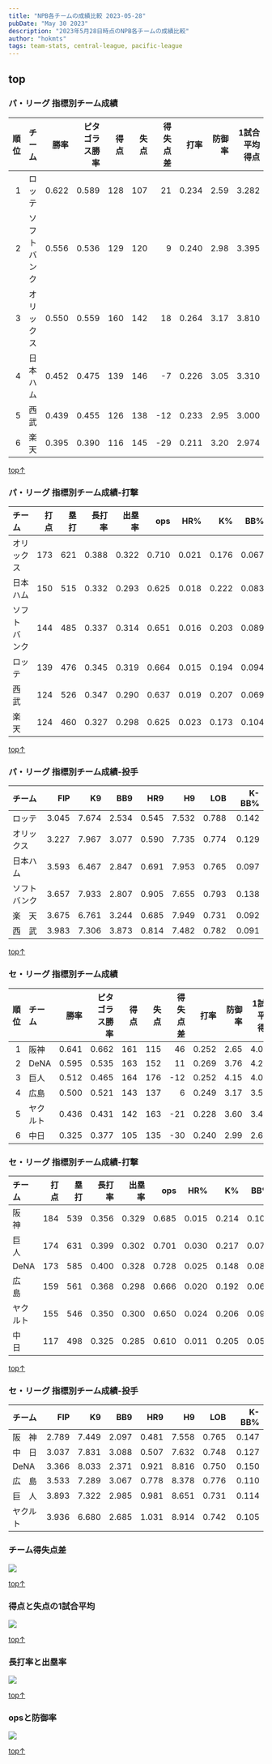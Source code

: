 ```yaml
---
title: "NPB各チームの成績比較 2023-05-28"
pubDate: "May 30 2023"
description: "2023年5月28日時点のNPB各チームの成績比較"
author: "hokmts"
tags: team-stats, central-league, pacific-league
---
```


## top

### パ・リーグ 指標別チーム成績

<table>
<colgroup>
<col style="width: 5%" />
<col style="width: 13%" />
<col style="width: 6%" />
<col style="width: 15%" />
<col style="width: 5%" />
<col style="width: 5%" />
<col style="width: 9%" />
<col style="width: 6%" />
<col style="width: 7%" />
<col style="width: 14%" />
<col style="width: 14%" />
</colgroup>
<thead>
<tr class="header">
<th style="text-align: right;">順位</th>
<th style="text-align: left;">チーム</th>
<th style="text-align: right;">勝率</th>
<th style="text-align: right;">ピタゴラス勝率</th>
<th style="text-align: right;">得点</th>
<th style="text-align: right;">失点</th>
<th style="text-align: right;">得失点差</th>
<th style="text-align: right;">打率</th>
<th style="text-align: right;">防御率</th>
<th style="text-align: right;">1試合平均得点</th>
<th style="text-align: right;">1試合平均失点</th>
</tr>
</thead>
<tbody>
<tr class="odd">
<td style="text-align: right;">1</td>
<td style="text-align: left;">ロッテ</td>
<td style="text-align: right;">0.622</td>
<td style="text-align: right;">0.589</td>
<td style="text-align: right;">128</td>
<td style="text-align: right;">107</td>
<td style="text-align: right;">21</td>
<td style="text-align: right;">0.234</td>
<td style="text-align: right;">2.59</td>
<td style="text-align: right;">3.282</td>
<td style="text-align: right;">2.744</td>
</tr>
<tr class="even">
<td style="text-align: right;">2</td>
<td style="text-align: left;">ソフトバンク</td>
<td style="text-align: right;">0.556</td>
<td style="text-align: right;">0.536</td>
<td style="text-align: right;">129</td>
<td style="text-align: right;">120</td>
<td style="text-align: right;">9</td>
<td style="text-align: right;">0.240</td>
<td style="text-align: right;">2.98</td>
<td style="text-align: right;">3.395</td>
<td style="text-align: right;">3.158</td>
</tr>
<tr class="odd">
<td style="text-align: right;">3</td>
<td style="text-align: left;">オリックス</td>
<td style="text-align: right;">0.550</td>
<td style="text-align: right;">0.559</td>
<td style="text-align: right;">160</td>
<td style="text-align: right;">142</td>
<td style="text-align: right;">18</td>
<td style="text-align: right;">0.264</td>
<td style="text-align: right;">3.17</td>
<td style="text-align: right;">3.810</td>
<td style="text-align: right;">3.381</td>
</tr>
<tr class="even">
<td style="text-align: right;">4</td>
<td style="text-align: left;">日本ハム</td>
<td style="text-align: right;">0.452</td>
<td style="text-align: right;">0.475</td>
<td style="text-align: right;">139</td>
<td style="text-align: right;">146</td>
<td style="text-align: right;">-7</td>
<td style="text-align: right;">0.226</td>
<td style="text-align: right;">3.05</td>
<td style="text-align: right;">3.310</td>
<td style="text-align: right;">3.476</td>
</tr>
<tr class="odd">
<td style="text-align: right;">5</td>
<td style="text-align: left;">西武</td>
<td style="text-align: right;">0.439</td>
<td style="text-align: right;">0.455</td>
<td style="text-align: right;">126</td>
<td style="text-align: right;">138</td>
<td style="text-align: right;">-12</td>
<td style="text-align: right;">0.233</td>
<td style="text-align: right;">2.95</td>
<td style="text-align: right;">3.000</td>
<td style="text-align: right;">3.286</td>
</tr>
<tr class="even">
<td style="text-align: right;">6</td>
<td style="text-align: left;">楽天</td>
<td style="text-align: right;">0.395</td>
<td style="text-align: right;">0.390</td>
<td style="text-align: right;">116</td>
<td style="text-align: right;">145</td>
<td style="text-align: right;">-29</td>
<td style="text-align: right;">0.211</td>
<td style="text-align: right;">3.20</td>
<td style="text-align: right;">2.974</td>
<td style="text-align: right;">3.718</td>
</tr>
</tbody>
</table>

[top↑](#top)

### パ・リーグ 指標別チーム成績-打撃

<table>
<thead>
<tr class="header">
<th style="text-align: left;">チーム</th>
<th style="text-align: right;">打点</th>
<th style="text-align: right;">塁打</th>
<th style="text-align: right;">長打率</th>
<th style="text-align: right;">出塁率</th>
<th style="text-align: right;">ops</th>
<th style="text-align: right;">HR%</th>
<th style="text-align: right;">K%</th>
<th style="text-align: right;">BB%</th>
</tr>
</thead>
<tbody>
<tr class="odd">
<td style="text-align: left;">オリックス</td>
<td style="text-align: right;">173</td>
<td style="text-align: right;">621</td>
<td style="text-align: right;">0.388</td>
<td style="text-align: right;">0.322</td>
<td style="text-align: right;">0.710</td>
<td style="text-align: right;">0.021</td>
<td style="text-align: right;">0.176</td>
<td style="text-align: right;">0.067</td>
</tr>
<tr class="even">
<td style="text-align: left;">日本ハム</td>
<td style="text-align: right;">150</td>
<td style="text-align: right;">515</td>
<td style="text-align: right;">0.332</td>
<td style="text-align: right;">0.293</td>
<td style="text-align: right;">0.625</td>
<td style="text-align: right;">0.018</td>
<td style="text-align: right;">0.222</td>
<td style="text-align: right;">0.083</td>
</tr>
<tr class="odd">
<td style="text-align: left;">ソフトバンク</td>
<td style="text-align: right;">144</td>
<td style="text-align: right;">485</td>
<td style="text-align: right;">0.337</td>
<td style="text-align: right;">0.314</td>
<td style="text-align: right;">0.651</td>
<td style="text-align: right;">0.016</td>
<td style="text-align: right;">0.203</td>
<td style="text-align: right;">0.089</td>
</tr>
<tr class="even">
<td style="text-align: left;">ロッテ</td>
<td style="text-align: right;">139</td>
<td style="text-align: right;">476</td>
<td style="text-align: right;">0.345</td>
<td style="text-align: right;">0.319</td>
<td style="text-align: right;">0.664</td>
<td style="text-align: right;">0.015</td>
<td style="text-align: right;">0.194</td>
<td style="text-align: right;">0.094</td>
</tr>
<tr class="odd">
<td style="text-align: left;">西　武</td>
<td style="text-align: right;">124</td>
<td style="text-align: right;">526</td>
<td style="text-align: right;">0.347</td>
<td style="text-align: right;">0.290</td>
<td style="text-align: right;">0.637</td>
<td style="text-align: right;">0.019</td>
<td style="text-align: right;">0.207</td>
<td style="text-align: right;">0.069</td>
</tr>
<tr class="even">
<td style="text-align: left;">楽　天</td>
<td style="text-align: right;">124</td>
<td style="text-align: right;">460</td>
<td style="text-align: right;">0.327</td>
<td style="text-align: right;">0.298</td>
<td style="text-align: right;">0.625</td>
<td style="text-align: right;">0.023</td>
<td style="text-align: right;">0.173</td>
<td style="text-align: right;">0.104</td>
</tr>
</tbody>
</table>

[top↑](#top)

### パ・リーグ 指標別チーム成績-投手

<table>
<thead>
<tr class="header">
<th style="text-align: left;">チーム</th>
<th style="text-align: right;">FIP</th>
<th style="text-align: right;">K9</th>
<th style="text-align: right;">BB9</th>
<th style="text-align: right;">HR9</th>
<th style="text-align: right;">H9</th>
<th style="text-align: right;">LOB</th>
<th style="text-align: right;">K-BB%</th>
</tr>
</thead>
<tbody>
<tr class="odd">
<td style="text-align: left;">ロッテ</td>
<td style="text-align: right;">3.045</td>
<td style="text-align: right;">7.674</td>
<td style="text-align: right;">2.534</td>
<td style="text-align: right;">0.545</td>
<td style="text-align: right;">7.532</td>
<td style="text-align: right;">0.788</td>
<td style="text-align: right;">0.142</td>
</tr>
<tr class="even">
<td style="text-align: left;">オリックス</td>
<td style="text-align: right;">3.227</td>
<td style="text-align: right;">7.967</td>
<td style="text-align: right;">3.077</td>
<td style="text-align: right;">0.590</td>
<td style="text-align: right;">7.735</td>
<td style="text-align: right;">0.774</td>
<td style="text-align: right;">0.129</td>
</tr>
<tr class="odd">
<td style="text-align: left;">日本ハム</td>
<td style="text-align: right;">3.593</td>
<td style="text-align: right;">6.467</td>
<td style="text-align: right;">2.847</td>
<td style="text-align: right;">0.691</td>
<td style="text-align: right;">7.953</td>
<td style="text-align: right;">0.765</td>
<td style="text-align: right;">0.097</td>
</tr>
<tr class="even">
<td style="text-align: left;">ソフトバンク</td>
<td style="text-align: right;">3.657</td>
<td style="text-align: right;">7.933</td>
<td style="text-align: right;">2.807</td>
<td style="text-align: right;">0.905</td>
<td style="text-align: right;">7.655</td>
<td style="text-align: right;">0.793</td>
<td style="text-align: right;">0.138</td>
</tr>
<tr class="odd">
<td style="text-align: left;">楽　天</td>
<td style="text-align: right;">3.675</td>
<td style="text-align: right;">6.761</td>
<td style="text-align: right;">3.244</td>
<td style="text-align: right;">0.685</td>
<td style="text-align: right;">7.949</td>
<td style="text-align: right;">0.731</td>
<td style="text-align: right;">0.092</td>
</tr>
<tr class="even">
<td style="text-align: left;">西　武</td>
<td style="text-align: right;">3.983</td>
<td style="text-align: right;">7.306</td>
<td style="text-align: right;">3.873</td>
<td style="text-align: right;">0.814</td>
<td style="text-align: right;">7.482</td>
<td style="text-align: right;">0.782</td>
<td style="text-align: right;">0.091</td>
</tr>
</tbody>
</table>

[top↑](#top)

### セ・リーグ 指標別チーム成績

<table>
<colgroup>
<col style="width: 5%" />
<col style="width: 9%" />
<col style="width: 6%" />
<col style="width: 15%" />
<col style="width: 5%" />
<col style="width: 5%" />
<col style="width: 9%" />
<col style="width: 6%" />
<col style="width: 7%" />
<col style="width: 14%" />
<col style="width: 14%" />
</colgroup>
<thead>
<tr class="header">
<th style="text-align: right;">順位</th>
<th style="text-align: left;">チーム</th>
<th style="text-align: right;">勝率</th>
<th style="text-align: right;">ピタゴラス勝率</th>
<th style="text-align: right;">得点</th>
<th style="text-align: right;">失点</th>
<th style="text-align: right;">得失点差</th>
<th style="text-align: right;">打率</th>
<th style="text-align: right;">防御率</th>
<th style="text-align: right;">1試合平均得点</th>
<th style="text-align: right;">1試合平均失点</th>
</tr>
</thead>
<tbody>
<tr class="odd">
<td style="text-align: right;">1</td>
<td style="text-align: left;">阪神</td>
<td style="text-align: right;">0.641</td>
<td style="text-align: right;">0.662</td>
<td style="text-align: right;">161</td>
<td style="text-align: right;">115</td>
<td style="text-align: right;">46</td>
<td style="text-align: right;">0.252</td>
<td style="text-align: right;">2.65</td>
<td style="text-align: right;">4.025</td>
<td style="text-align: right;">2.875</td>
</tr>
<tr class="even">
<td style="text-align: right;">2</td>
<td style="text-align: left;">DeNA</td>
<td style="text-align: right;">0.595</td>
<td style="text-align: right;">0.535</td>
<td style="text-align: right;">163</td>
<td style="text-align: right;">152</td>
<td style="text-align: right;">11</td>
<td style="text-align: right;">0.269</td>
<td style="text-align: right;">3.76</td>
<td style="text-align: right;">4.289</td>
<td style="text-align: right;">4.000</td>
</tr>
<tr class="odd">
<td style="text-align: right;">3</td>
<td style="text-align: left;">巨人</td>
<td style="text-align: right;">0.512</td>
<td style="text-align: right;">0.465</td>
<td style="text-align: right;">164</td>
<td style="text-align: right;">176</td>
<td style="text-align: right;">-12</td>
<td style="text-align: right;">0.252</td>
<td style="text-align: right;">4.15</td>
<td style="text-align: right;">4.000</td>
<td style="text-align: right;">4.293</td>
</tr>
<tr class="even">
<td style="text-align: right;">4</td>
<td style="text-align: left;">広島</td>
<td style="text-align: right;">0.500</td>
<td style="text-align: right;">0.521</td>
<td style="text-align: right;">143</td>
<td style="text-align: right;">137</td>
<td style="text-align: right;">6</td>
<td style="text-align: right;">0.249</td>
<td style="text-align: right;">3.17</td>
<td style="text-align: right;">3.575</td>
<td style="text-align: right;">3.425</td>
</tr>
<tr class="odd">
<td style="text-align: right;">5</td>
<td style="text-align: left;">ヤクルト</td>
<td style="text-align: right;">0.436</td>
<td style="text-align: right;">0.431</td>
<td style="text-align: right;">142</td>
<td style="text-align: right;">163</td>
<td style="text-align: right;">-21</td>
<td style="text-align: right;">0.228</td>
<td style="text-align: right;">3.60</td>
<td style="text-align: right;">3.463</td>
<td style="text-align: right;">3.976</td>
</tr>
<tr class="even">
<td style="text-align: right;">6</td>
<td style="text-align: left;">中日</td>
<td style="text-align: right;">0.325</td>
<td style="text-align: right;">0.377</td>
<td style="text-align: right;">105</td>
<td style="text-align: right;">135</td>
<td style="text-align: right;">-30</td>
<td style="text-align: right;">0.240</td>
<td style="text-align: right;">2.99</td>
<td style="text-align: right;">2.625</td>
<td style="text-align: right;">3.375</td>
</tr>
</tbody>
</table>

### セ・リーグ 指標別チーム成績-打撃

<table>
<thead>
<tr class="header">
<th style="text-align: left;">チーム</th>
<th style="text-align: right;">打点</th>
<th style="text-align: right;">塁打</th>
<th style="text-align: right;">長打率</th>
<th style="text-align: right;">出塁率</th>
<th style="text-align: right;">ops</th>
<th style="text-align: right;">HR%</th>
<th style="text-align: right;">K%</th>
<th style="text-align: right;">BB%</th>
</tr>
</thead>
<tbody>
<tr class="odd">
<td style="text-align: left;">阪　神</td>
<td style="text-align: right;">184</td>
<td style="text-align: right;">539</td>
<td style="text-align: right;">0.356</td>
<td style="text-align: right;">0.329</td>
<td style="text-align: right;">0.685</td>
<td style="text-align: right;">0.015</td>
<td style="text-align: right;">0.214</td>
<td style="text-align: right;">0.101</td>
</tr>
<tr class="even">
<td style="text-align: left;">巨　人</td>
<td style="text-align: right;">174</td>
<td style="text-align: right;">631</td>
<td style="text-align: right;">0.399</td>
<td style="text-align: right;">0.302</td>
<td style="text-align: right;">0.701</td>
<td style="text-align: right;">0.030</td>
<td style="text-align: right;">0.217</td>
<td style="text-align: right;">0.071</td>
</tr>
<tr class="odd">
<td style="text-align: left;">DeNA</td>
<td style="text-align: right;">173</td>
<td style="text-align: right;">585</td>
<td style="text-align: right;">0.400</td>
<td style="text-align: right;">0.328</td>
<td style="text-align: right;">0.728</td>
<td style="text-align: right;">0.025</td>
<td style="text-align: right;">0.148</td>
<td style="text-align: right;">0.083</td>
</tr>
<tr class="even">
<td style="text-align: left;">広　島</td>
<td style="text-align: right;">159</td>
<td style="text-align: right;">561</td>
<td style="text-align: right;">0.368</td>
<td style="text-align: right;">0.298</td>
<td style="text-align: right;">0.666</td>
<td style="text-align: right;">0.020</td>
<td style="text-align: right;">0.192</td>
<td style="text-align: right;">0.065</td>
</tr>
<tr class="odd">
<td style="text-align: left;">ヤクルト</td>
<td style="text-align: right;">155</td>
<td style="text-align: right;">546</td>
<td style="text-align: right;">0.350</td>
<td style="text-align: right;">0.300</td>
<td style="text-align: right;">0.650</td>
<td style="text-align: right;">0.024</td>
<td style="text-align: right;">0.206</td>
<td style="text-align: right;">0.090</td>
</tr>
<tr class="even">
<td style="text-align: left;">中　日</td>
<td style="text-align: right;">117</td>
<td style="text-align: right;">498</td>
<td style="text-align: right;">0.325</td>
<td style="text-align: right;">0.285</td>
<td style="text-align: right;">0.610</td>
<td style="text-align: right;">0.011</td>
<td style="text-align: right;">0.205</td>
<td style="text-align: right;">0.055</td>
</tr>
</tbody>
</table>

[top↑](#top)

### セ・リーグ 指標別チーム成績-投手

<table>
<thead>
<tr class="header">
<th style="text-align: left;">チーム</th>
<th style="text-align: right;">FIP</th>
<th style="text-align: right;">K9</th>
<th style="text-align: right;">BB9</th>
<th style="text-align: right;">HR9</th>
<th style="text-align: right;">H9</th>
<th style="text-align: right;">LOB</th>
<th style="text-align: right;">K-BB%</th>
</tr>
</thead>
<tbody>
<tr class="odd">
<td style="text-align: left;">阪　神</td>
<td style="text-align: right;">2.789</td>
<td style="text-align: right;">7.449</td>
<td style="text-align: right;">2.097</td>
<td style="text-align: right;">0.481</td>
<td style="text-align: right;">7.558</td>
<td style="text-align: right;">0.765</td>
<td style="text-align: right;">0.147</td>
</tr>
<tr class="even">
<td style="text-align: left;">中　日</td>
<td style="text-align: right;">3.037</td>
<td style="text-align: right;">7.831</td>
<td style="text-align: right;">3.088</td>
<td style="text-align: right;">0.507</td>
<td style="text-align: right;">7.632</td>
<td style="text-align: right;">0.748</td>
<td style="text-align: right;">0.127</td>
</tr>
<tr class="odd">
<td style="text-align: left;">DeNA</td>
<td style="text-align: right;">3.366</td>
<td style="text-align: right;">8.033</td>
<td style="text-align: right;">2.371</td>
<td style="text-align: right;">0.921</td>
<td style="text-align: right;">8.816</td>
<td style="text-align: right;">0.750</td>
<td style="text-align: right;">0.150</td>
</tr>
<tr class="even">
<td style="text-align: left;">広　島</td>
<td style="text-align: right;">3.533</td>
<td style="text-align: right;">7.289</td>
<td style="text-align: right;">3.067</td>
<td style="text-align: right;">0.778</td>
<td style="text-align: right;">8.378</td>
<td style="text-align: right;">0.776</td>
<td style="text-align: right;">0.110</td>
</tr>
<tr class="odd">
<td style="text-align: left;">巨　人</td>
<td style="text-align: right;">3.893</td>
<td style="text-align: right;">7.322</td>
<td style="text-align: right;">2.985</td>
<td style="text-align: right;">0.981</td>
<td style="text-align: right;">8.651</td>
<td style="text-align: right;">0.731</td>
<td style="text-align: right;">0.114</td>
</tr>
<tr class="even">
<td style="text-align: left;">ヤクルト</td>
<td style="text-align: right;">3.936</td>
<td style="text-align: right;">6.680</td>
<td style="text-align: right;">2.685</td>
<td style="text-align: right;">1.031</td>
<td style="text-align: right;">8.914</td>
<td style="text-align: right;">0.742</td>
<td style="text-align: right;">0.105</td>
</tr>
</tbody>
</table>

### チーム得失点差

<img src="/2023team0528_files/figure-markdown_strict/2023_Team_Stats7-1.png" style="display: block; margin: auto;" />

[top↑](#top)

### 得点と失点の1試合平均

<img src="/2023team0528_files/figure-markdown_strict/2023_Team_Stats8-1.png" style="display: block; margin: auto;" />

[top↑](#top)

### 長打率と出塁率

<img src="/2023team0528_files/figure-markdown_strict/2023_Team_Stats9-1.png" style="display: block; margin: auto;" />

[top↑](#top)

### opsと防御率

<img src="/2023team0528_files/figure-markdown_strict/2023_Team_Stats10-1.png" style="display: block; margin: auto;" />

[top↑](#top)
